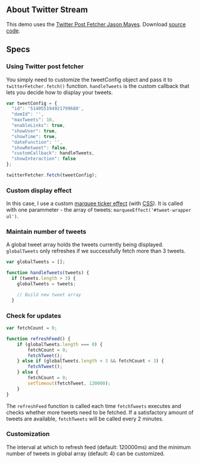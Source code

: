 ## About Twitter Stream
This demo uses the <a href="http://www.jasonmayes.com/projects/twitterApi/">Twitter Post Fetcher Jason Mayes</a>. Download <a href="https://twitter-custom-widget.herokuapp.com/js/twitter-post-fetcher.js">source code</a>.


## Specs
### Using Twitter post fetcher
You simply need to customize the tweetConfig object and pass it to `twitterFetcher.fetch()` function. `handleTweets` is the custom callback that lets you decide how to display your tweets.

```javascript
var tweetConfig = {
  "id": '514055194921799680', 
  "domId": '',
  "maxTweets": 10,
  "enableLinks": true,
  "showUser": true,
  "showTime": true,
  "dateFunction": '',
  "showRetweet": false,
  "customCallback": handleTweets,
  "showInteraction": false
};

twitterFetcher.fetch(tweetConfig);
```

### Custom display effect
In this case, I use a custom <a href="https://twitter-custom-widget.herokuapp.com/js/script.js">marquee ticker effect</a> (with <a href="https://twitter-custom-widget.herokuapp.com/css/tweet.css">CSS</a>). It is called with one parammeter - the array of tweets: `marqueeEffect('#tweet-wrapper ul')`.


### Maintain number of tweets
A global tweet array holds the tweets currently being displayed. `globalTweets` only refreshes if we successfully fetch more than 3 tweets.

```javascript
var globalTweets = [];

function handleTweets(tweets) {
  if (tweets.length > 3) {
    globalTweets = tweets;

    // Build new tweet array
  } 
```

### Check for updates 
```javascript
var fetchCount = 0;

function refreshFeed() {
    if (globalTweets.length === 0) {
        fetchCount = 0;
        fetchTweet();
    } else if (globalTweets.length < 3 && fetchCount < 3) {
        fetchTweet(); 
    } else {
        fetchCount = 0; 
        setTimeout(fetchTweet, 120000);   
    } 
}
```
The `refreshFeed` function is called each time `fetchTweets` executes and checks whether more tweets need to be fetched. If a satisfactory amount of tweets are available, `fetchTweets` will be called every 2 minutes.

 

### Customization
The interval at which to refresh feed (default: 120000ms) and the minimum number of tweets in global array (default: 4) can be customized.